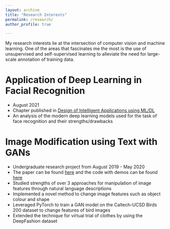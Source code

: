 ```yaml
---
layout: archive
title: "Research Interests"
permalink: /research/
author_profile: true

---
```


My research interests lie at the intersection of computer vision and machine learning. One of the areas that fascinates me the most is the use of unsupervised and self-supervised learning to alleviate the need for large-scale annotation of training data.

Application of Deep Learning in Facial Recognition
======
* August 2021
* Chapter published in [Design of Intelligent Applications using ML/DL](https://books.google.com/books?hl=en&lr=&id=VHM3EAAAQBAJ&oi=fnd&pg=PA195&dq=info:OfWLggYxkcEJ:scholar.google.com&ots=lUkJxXLmyw&sig=QbvZ9YNZeeu6vJeS6vVnm97k_is)
* An analysis of the modern deep learning models used for the task of face recognition and their strengths/drawbacks

Image Modification using Text with GANs
=======
* Undergraduate research project from August 2019 - May 2020
* The paper can be found [here](https://ijcat.com/archieve/volume9/issue11/ijcatr09111001) and the code with demos can be found [here](https://github.com/fenil25/Image-modification-with-text-using-GANs)
* Studied strengths of over 3 approaches for manipulation of image features through natural language descriptions
* Implemented a novel method to change image features such as object colour and shape
* Leveraged PyTorch to train a GAN model on the Caltech-UCSD Birds 200 dataset to change features of bird images
* Extended the technique for virtual trial of clothes by using the DeepFashion dataset
